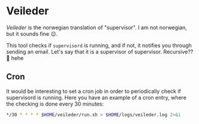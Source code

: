 # Veileder

*Veileder* is the norwegian translation of "supervisor". I am not norwegian, but it sounds fine 😉.

This tool checks if `supervisord` is running, and if not, it notifies you through sending an email. Let's say that it is a supervisor of supervisor. Recursive?? 🤔 hehe

## Cron

It would be interesting to set a cron job in order to periodically check if supervisord is running. Here you have an example of a cron entry, where the checking is done every 30 minutes:

~~~bash
*/30 * * * * $HOME/veileder/run.sh > $HOME/logs/veileder.log 2>&1
~~~
